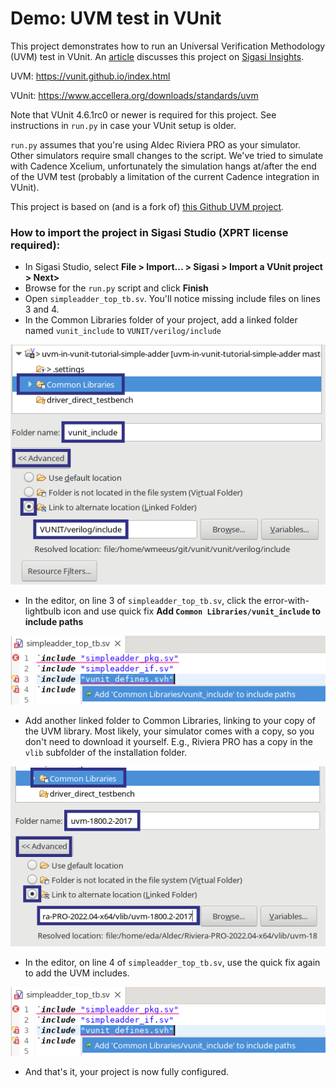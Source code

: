 # Demo: UVM test in VUnit

This project demonstrates how to run an Universal Verification
Methodology (UVM) test in VUnit. An
[article](https://insights.sigasi.com/tech/) discusses this project on
[Sigasi Insights](https://insights.sigasi.com/tech/).

UVM: https://vunit.github.io/index.html

VUnit: https://www.accellera.org/downloads/standards/uvm

Note that VUnit 4.6.1rc0 or newer is required for this project. See
instructions in `run.py` in case your VUnit setup is older.

`run.py` assumes that you're using Aldec Riviera PRO as your
simulator. Other simulators require small changes to the script. We've
tried to simulate with Cadence Xcelium, unfortunately the simulation
hangs at/after the end of the UVM test (probably a limitation of the
current Cadence integration in VUnit).

This project is based on (and is a fork of) [this Github UVM
project](https://github.com/naragece/uvm-testbench-tutorial-simple-adder).

### How to import the project in Sigasi Studio (XPRT license required):

* In Sigasi Studio, select **File > Import... > Sigasi > Import a VUnit project > Next>**
* Browse for the `run.py` script and click **Finish**
* Open `simpleadder_top_tb.sv`. You'll notice missing include files on lines 3 and 4.
* In the Common Libraries folder of your project, add a linked folder named `vunit_include` to `VUNIT/verilog/include`

![Add VUnit include folder to Common Libraries](img/uvmunit_linked1_plus.png?raw=true)
* In the editor, on line 3 of `simpleadder_top_tb.sv`, click the error-with-lightbulb icon and use quick fix **Add `Common Libraries/vunit_include` to include paths**

![Quick fix for VUnit includes](img/uvmunit_qf1.png?raw=true)
* Add another linked folder to Common Libraries, linking to your copy of the UVM library. Most likely, your simulator comes with a copy, so you don't need to download it yourself. E.g., Riviera PRO has a copy in the `vlib` subfolder of the installation folder.

![Add UVM library to Common Libraries](img/uvmunit_linked2_plus.png?raw=true)
* In the editor, on line 4 of `simpleadder_top_tb.sv`, use the quick fix again to add the UVM includes.

![Quick fix for UVM includes](img/uvmunit_qf1.png?raw=true)
* And that's it, your project is now fully configured.
